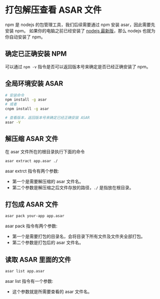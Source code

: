 # 打包解压查看 ASAR 文件

npm 是 nodejs 的包管理工具，我们后续需要通过 npm 安装 asar，因此需要先安装 npm。
如果你的电脑之前已经安装了 [nodejs 最新版](https://nodejs.org)，那么 nodejs 也就为你自动安装了 npm。

## 确定已正确安装 NPM

可以通过 `npm -v` 指令是否可以返回版本号来确定是否已经正确安装了 npm。

## 全局环境安装 ASAR

```bash
# 安装命令
npm install -g asar
# 或者
cnpm install -g asar

# 查看版本，返回版本号来确定已经正确安装 ASAR
asar -V
```

## 解压缩 ASAR 文件

在 asar 文件所在的根目录执行下面的命令

```bash
asar extract app.asar ./
```

asar extrct 指令有两个参数:

- 第一个是需要解压缩的 asar 文件名。
- 第二个参数是解压缩之后文件存放的路径，`./` 是指放在根目录。

## 打包成 ASAR 文件

```bash
asar pack your-app app.asar
```

asar pack 指令有两个参数:

- 第一个是需要打包的目录名，会将目录下所有文件及文件夹全部打包。
- 第二个参数是打包后的 asar 文件名。

## 读取 ASAR 里面的文件

```bash
asar list app.asar
```

asar list 指令有一个参数:

- 这个参数就是所需要查看的 asar 文件名。
